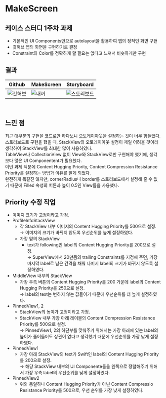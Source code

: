 # MakeScreen
## 케이스 스터디 1주차 과제
- 기본적인 UI Components만으로 autolayout을 활용하여 앱의 정적인 화면 구현
- 깃허브 앱의 화면을 구현하기로 결정
- Constraint와 Color를 정확하게 할 필요는 없다고 느껴서 비슷하게만 구현

## 결과

|Github|MakeScreen|Storyboard|
|---|---|---|
|![깃허브](https://user-images.githubusercontent.com/75382687/176746589-b5df5fa5-d9eb-4d85-9950-c03495867657.PNG)|![내꺼](https://user-images.githubusercontent.com/75382687/176750863-c3a0dae4-3327-4d2a-b69a-a7b41dd5ab87.PNG)|![스토리보드](https://user-images.githubusercontent.com/75382687/176746820-211a8183-c93e-4175-8637-d70ebc22556c.png)|

<br>

## 느낀 점
최근 대부분의 구현을 코드로만 하다보니 오토레이아웃을 설정하는 것이 너무 힘들었다.   
스토리보드로 구현을 했을 때, StackView의 오토레이아웃 설정이 제일 어려울 것이라 생각하여 StackView를 최대한 많이 사용하였다.   
TableView나 CollectionView 없이 View와 StackView로만 구현해야 했기에, 생각보다 많은 UI Componentent가 필요했다.      
이번 과제 덕분에 Content Hugging Priority, Content Compression Resistance Priority를 설정하는 방법과 이유를 알게 되었다.      
완전하게 똑같진 않지만, cornerRadius나 border를 스토리보드에서 설정해 줄 수 없기 때문에 Filled 속성의 버튼과 높이 0.5인 View들을 사용했다.   

## Priority 수정 작업
- 이미지 크기가 고정이라고 가정.
- ProfileInfoStackView
    - 각 StackView 내부 이미지의 Content Hugging Priority를 500으로 설정.   
    → 이미지의 크기가 바뀌지 않도록 우선순위를 높게 설정하였다.
    - 가장 밑의 StackView
        - text가 following인 label의 Content Hugging Priority를 200으로 설정.  
        → SuperView에서 20만큼의 trailing Constraints를 지정해 주면, 가장 마지막 label로 남은 간격을 채워 나머지 label의 크기가 바뀌지 않도록 설정하였다.
- MiddleView 내부의 StackView
    - 가장 우측 버튼의 Content Hugging Priority를 200
    가운데 label의 Content Hugging Priority를 250으로 설정.   
    → label의 text는 변하지 않는 값들이기 때문에 우선순위를 더 높게 설정하였다.
- PinnedView1, 2
    - StackView의 높이가 고정이라고 가정.
    - StackView 내부 가장 아래 레이블의 Content Compression Resistance Priority를 500으로 설정.  
    → PinnedView1, 2의 하단부를 맞춰주기 위해서는 가장 아래에 있는 label의 높이가 줄어들어도 상관이 없다고 생각했기 때문에 우선순위를 가장 낮게 설정하였다.
- PinnedView1
    - 가장 아래 StackView의 text가 Swift인 label의 Content Hugging Priority를 200으로 설정.  
    → 해당 StackView 내부의 UI Componente들을 왼쪽으로 정렬해주기 위해서 가장 우측 label의 우선순위를 낮게 설정하였다.
- PinnedView2
    - 위와 동일하나 Content Hugging Priority가 아닌 Content Compressio Resistance Priority를 500으로, 우선 순위를 가장 낮게 설정하였다.
